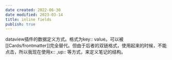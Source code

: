 ```yaml
---
date created: 2022-06-30
date modified: 2023-03-14
title: inline fields
publish: true
---
```


dataview插件的数据定义方式。格式为key:: value。可以被[[Cards/frontmatter]]完全替代。但由于后者的双链格式，使用起来的时候，不能点击，所以我现在使用x:: ,up:: 等方式，来定义笔记的结构。